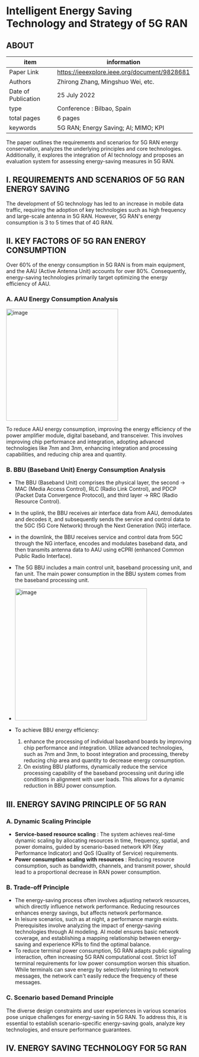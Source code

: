 # Intelligent Energy Saving Technology and Strategy of 5G RAN

## ABOUT

| item | information |
| --- | --- |
| Paper Link |https://ieeexplore.ieee.org/document/9828681 |
| Authors |Zhirong Zhang, Mingshuo Wei, etc.|
| Date of Publication | 25 July 2022|
|type | Conference :  Bilbao, Spain|
| total pages | 6 pages |
| keywords | 5G RAN; Energy Saving; AI; MIMO; KPI |

The paper outlines the requirements and scenarios for 5G RAN energy conservation, analyzes the underlying principles and core technologies. Additionally, it explores the integration of AI technology and proposes an evaluation system for assessing energy-saving measures in 5G RAN.

## I. REQUIREMENTS AND SCENARIOS OF 5G RAN ENERGY SAVING
The development of 5G technology has led to an increase in mobile data traffic, requiring the adoption of key technologies such as high frequency and large-scale antenna in 5G RAN. However, 5G RAN's energy consumption is 3 to 5 times that of 4G RAN.

## II. KEY FACTORS OF 5G RAN ENERGY CONSUMPTION
Over 60% of the energy consumption in 5G RAN is from main equipment, and the AAU (Active Antenna Unit) accounts for over 80%. Consequently, energy-saving technologies primarily target optimizing the energy efficiency of AAU.

 ### A. AAU Energy Consumption Analysis
 <img width="302" alt="image" src="https://github.com/Bintang-Satwika/Paper_Literature/assets/87467666/565ff91d-d9f7-4e70-b100-83273c232c1c">

To reduce AAU energy consumption, improving the energy efficiency of the power amplifier module, digital baseband, and transceiver. This involves improving chip performance and integration, adopting advanced technologies like 7nm and 3nm, enhancing integration and processing capabilities, and reducing chip area and quantity.

### B. BBU (Baseband Unit) Energy Consumption Analysis

- The BBU (Baseband Unit) comprises the physical layer, the second $\rightarrow$  MAC (Media Access Control), RLC (Radio Link Control), and PDCP (Packet Data Convergence Protocol), and third layer $\rightarrow$  RRC (Radio Resource Control).
- In the uplink, the BBU receives air interface data from AAU, demodulates and decodes it, and subsequently sends the service and control data to the 5GC (5G Core Network) through the  Next Generation (NG) interface. 
-  in the downlink, the BBU receives service and control data from 5GC through the NG interface, encodes and modulates baseband data, and then transmits antenna data to AAU using eCPRI (enhanced Common Public Radio Interface).
- The 5G BBU includes a main control unit, baseband processing unit, and fan unit. The main power consumption in the BBU system comes from the baseband processing unit.
- <img width="356" alt="image" src="https://github.com/Bintang-Satwika/Paper_Literature/assets/87467666/38078db8-cb9c-4a2d-81ce-73d83ab1c2bd">

- To achieve BBU energy efficiency:
    1. enhance the processing of individual baseband boards by improving chip performance and integration. Utilize advanced technologies, such as 7nm and 3nm, to boost integration and processing, thereby reducing chip area and quantity to decrease energy consumption. 
    2. On existing BBU platforms, dynamically reduce the service processing capability of the baseband processing unit during idle conditions in alignment with user loads. This allows for a dynamic reduction in BBU power consumption.

## III. ENERGY SAVING PRINCIPLE OF 5G RAN

### A. Dynamic Scaling Principle
- **Service-based resource scaling** : The system achieves real-time dynamic scaling by allocating resources in time, frequency, spatial, and power domains, guided by scenario-based network KPI (Key Performance Indicator) and QoS (Quality of Service) requirements.
- **Power consumption scaling with resources** : Reducing resource consumption, such as bandwidth, channels, and transmit power, should lead to a proportional decrease in RAN power consumption.
### B. Trade-off Principle
- The energy-saving process often involves adjusting network resources, which directly influence network performance. Reducing resources enhances energy savings, but affects network performance.
- In leisure scenarios, such as at night, a performance margin exists. Prerequisites involve analyzing the impact of energy-saving technologies through AI modeling. AI model ensures basic network coverage, and establishing a mapping relationship between energy-saving and experience KPIs to find the optimal balance.
- To reduce terminal power consumption, 5G RAN adapts public signaling interaction, often increasing 5G RAN computational cost. Strict IoT terminal requirements for low power consumption worsen this situation. While terminals can save energy by selectively listening to network messages, the network can't easily reduce the frequency of these messages.
### C. Scenario based Demand Principle
The diverse design constraints and user experiences in various scenarios pose unique challenges for energy-saving in 5G RAN. To address this, it is essential to establish scenario-specific energy-saving goals, analyze key technologies, and ensure performance guarantees. 

## IV. ENERGY SAVING TECHNOLOGY FOR 5G RAN

